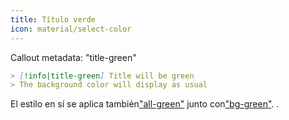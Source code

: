 ```yaml
---
title: Título verde
icon: material/select-color
---
```


Callout metadata: "title-green"

```md
> [!info|title-green] Title will be green
> The background color will display as usual
```

El estilo en sí se aplica también["all-green"](../combined-styling/page-7.md)
junto con["bg-green"](../bg-styling/page-7.md).
.

